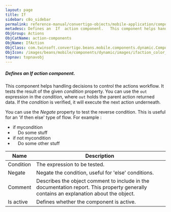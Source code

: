 ```yaml
---
layout: page
title: If
sidebar: c8o_sidebar
permalink: reference-manual/convertigo-objects/mobile-application/components/action-components/if/
metadesc: Defines an  If  action component.   This component helps handling decisions to control the actions workflow. It tests the result of the given  conditi
ObjGroup: Actions
ObjCatName: action-components
ObjName: IfAction
ObjClass: com.twinsoft.convertigo.beans.mobile.components.dynamic.ComponentManager$1
ObjIcon: /images/beans/mobile/components/dynamic/images/ifaction_color_32x32.png
topnav: topnavobj
---
```

##### Defines an <i>If</i> action component. 
 This component helps handling decisions to control the actions workflow.
It tests the result of the given <i>condition</i> property. You can use the <code>out</code> expression in the <i>condition</i>, where <code>out</code> holds the parent action returned data. If the <i>condition</i> is verified, it will execute the next action underneath.

You can use the <i>Negate</i> property to test the reverse condition. This is useful for an 'if then else' type of flow. For example :


 - if mycondition
 - &nbsp;&nbsp;&nbsp;&nbsp;Do some stuff
 - if not mycondition
 - &nbsp;&nbsp;&nbsp;&nbsp;Do some other stuff

Name | Description 
--- | ---
Condition | The expression to be tested.
Negate | Negate the condition, useful for 'else' conditions.
Comment | Describes the object comment to include in the documentation report.  This property generally contains an explanation about the object. 
Is active | Defines whether the component is active. 

